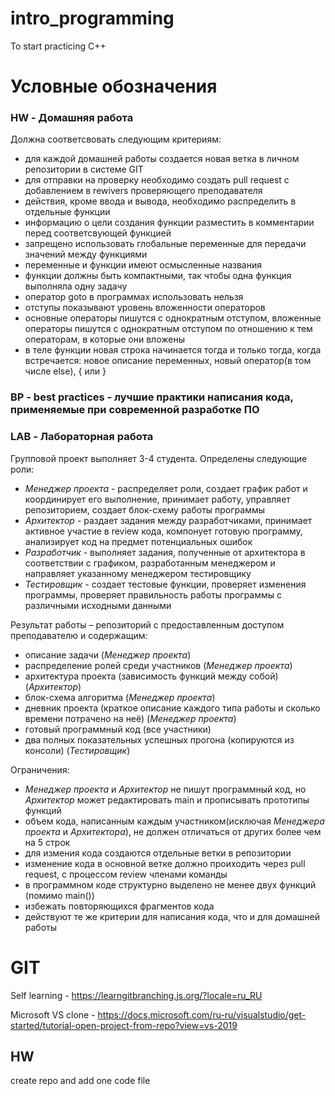 # intro_programming
To start practicing C++

# Условные обозначения
### **HW - Домашняя работа**
Должна соответсвовать следующим критериям:
- для каждой домашней работы создается новая ветка в личном репозитории в системе GIT
- для отправки на проверку необходимо создать pull request с добавлением в rewivers проверяющего преподавателя
- действия, кроме ввода и вывода, необходимо распределить в отдельные функции
- информацию о цели создания функции разместить в комментарии перед соответсвующей функцией
- запрещено использовать глобальные переменные для передачи значений между функциями
- переменные и функции имеют осмысленные названия
- функции должны быть компактными, так чтобы одна функция выполняла одну задачу
- оператор goto в программах использовать нельзя
- отступы показывают уровень вложенности операторов
- основные операторы пишутся с однократным отступом, вложенные операторы пишутся с однократным отступом по отношению к тем операторам, в которые они вложены
- в теле функции новая строка начинается тогда и только тогда, когда встречается: новое описание переменных, новый оператор(в том числе else), { или }

### **BP - best practices** - лучшие практики написания кода, применяемые при современной разработке ПО

### **LAB - Лабораторная работа**
Групповой проект выполняет 3-4 студента.
Определены следующие роли:
- _Менеджер проекта_ - распределяет роли, создает график работ и координирует его выполнение, принимает работу, управляет репозиторием, создает блок-схему работы программы
- _Архитектор_ - раздает задания между разработчиками, принимает активное участие в review кода, компонует готовую программу, анализирует код на предмет потенциальных ошибок
- _Разработчик_ - выполняет задания, полученные от архитектора в соответствии с графиком, разработанным менеджером и направляет указанному менеджером тестировщику
- _Тестировщик_ - создает тестовые функции, проверяет изменения программы, проверяет правильность работы программы с различными исходными данными

Результат работы – репозиторий с предоставленным доступом преподавателю и содержащим:
- описание задачи (_Менеджер проекта_)
- распределение ролей среди участников (_Менеджер проекта_)
- архитектура проекта (зависимость функций между собой) (_Архитектор_)
- блок-схема алгоритма (_Менеджер проекта_)
- дневник проекта (краткое описание каждого типа работы и сколько времени потрачено на неё) (_Менеджер проекта_)
- готовый программный код (все участники)
- два полных показательных успешных прогона (копируются из консоли) (_Тестировщик_)

Ограничения:
- _Менеджер проекта_ и _Архитектор_ не пишут программный код, но _Архитектор_ может редактировать main и прописывать прототипы функций
- объем кода, написанным каждым участником(исключая _Менеджера проекта_ и _Архитектора_), не должен отличаться от других более чем на 5 строк
- для измения кода создаются отдельные ветки в репозитории
- изменение кода в основной ветке должно проиходить через pull request, с процессом review членами команды
- в программном коде структурно выделено не менее двух функций (помимо main())
- избежать повторяющихся фрагментов кода
- действуют те же критерии для написания кода, что и для домашней работы


# GIT
Self learning - https://learngitbranching.js.org/?locale=ru_RU

Microsoft VS clone - https://docs.microsoft.com/ru-ru/visualstudio/get-started/tutorial-open-project-from-repo?view=vs-2019


## HW
create repo and add one code file

